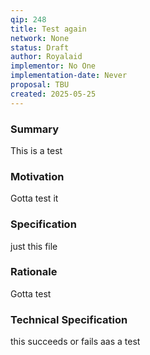 ```yaml
---
qip: 248
title: Test again
network: None
status: Draft
author: Royalaid
implementor: No One
implementation-date: Never
proposal: TBU
created: 2025-05-25
---
```


### Summary

This is a test

### Motivation

Gotta test it

### Specification

just this file

### Rationale

Gotta test

### Technical Specification

this succeeds or fails aas a test